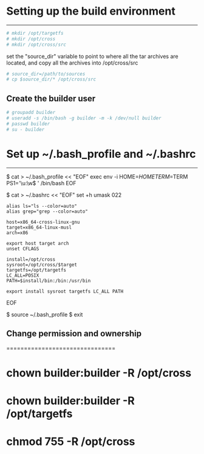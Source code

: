 # Setting up the build environment
--------------------------------------------------------------------------

```bash
# mkdir /opt/targetfs
# mkdir /opt/cross
# mkdir /opt/cross/src
```

set the "source_dir" variable to point to where
all the tar archives are located, and copy all
the archives into /opt/cross/src

```bash
# source_dir=/path/to/sources
# cp $source_dir/* /opt/cross/src
```


Create the builder user
--------------------------------------------------------------------------

```bash
# groupadd builder
# useradd -s /bin/bash -g builder -m -k /dev/null builder
# passwd builder
# su - builder
```


# Set up ~/.bash\_profile and ~/.bashrc
--------------------------------------------------------------------------

$ cat > ~/.bash_profile << "EOF"
	exec env -i HOME=$HOME TERM=$TERM PS1='\u:\w\$ ' /bin/bash
EOF

$ cat > ~/.bashrc << "EOF"
	set +h
	umask 022

	alias ls="ls --color=auto"
	alias grep="grep --color=auto"

	host=x86_64-cross-linux-gnu
	target=x86_64-linux-musl
	arch=x86

	export host target arch
	unset CFLAGS

	install=/opt/cross
	sysroot=/opt/cross/$target
	targetfs=/opt/targetfs
	LC_ALL=POSIX
	PATH=$install/bin:/bin:/usr/bin

	export install sysroot targetfs LC_ALL PATH
EOF

$ source ~/.bash_profile
$ exit

Change permission and ownership
--------------------------------------------------------------------------
===============================

# chown builder:builder -R /opt/cross 
# chown builder:builder -R /opt/targetfs
# chmod 755 -R /opt/cross
